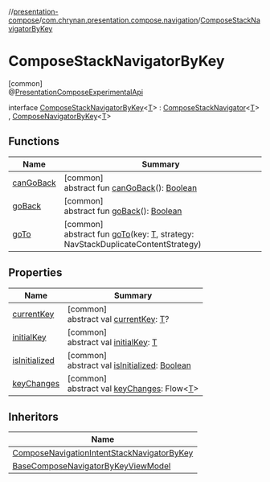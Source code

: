 //[presentation-compose](../../../index.md)/[com.chrynan.presentation.compose.navigation](../index.md)/[ComposeStackNavigatorByKey](index.md)

# ComposeStackNavigatorByKey

[common]\
@[PresentationComposeExperimentalApi](../../com.chrynan.presentation.compose/-presentation-compose-experimental-api/index.md)

interface [ComposeStackNavigatorByKey](index.md)&lt;[T](index.md)&gt; : [ComposeStackNavigator](../-compose-stack-navigator/index.md)&lt;[T](index.md)&gt; , [ComposeNavigatorByKey](../-compose-navigator-by-key/index.md)&lt;[T](index.md)&gt;

## Functions

| Name | Summary |
|---|---|
| [canGoBack](../-compose-stack-navigator/can-go-back.md) | [common]<br>abstract fun [canGoBack](../-compose-stack-navigator/can-go-back.md)(): [Boolean](https://kotlinlang.org/api/latest/jvm/stdlib/kotlin/-boolean/index.html) |
| [goBack](go-back.md) | [common]<br>abstract fun [goBack](go-back.md)(): [Boolean](https://kotlinlang.org/api/latest/jvm/stdlib/kotlin/-boolean/index.html) |
| [goTo](../-compose-navigator-by-key/go-to.md) | [common]<br>abstract fun [goTo](../-compose-navigator-by-key/go-to.md)(key: [T](index.md), strategy: NavStackDuplicateContentStrategy) |

## Properties

| Name | Summary |
|---|---|
| [currentKey](../-compose-navigator/current-key.md) | [common]<br>abstract val [currentKey](../-compose-navigator/current-key.md): [T](index.md)? |
| [initialKey](../-compose-navigator/initial-key.md) | [common]<br>abstract val [initialKey](../-compose-navigator/initial-key.md): [T](index.md) |
| [isInitialized](../-compose-navigator/is-initialized.md) | [common]<br>abstract val [isInitialized](../-compose-navigator/is-initialized.md): [Boolean](https://kotlinlang.org/api/latest/jvm/stdlib/kotlin/-boolean/index.html) |
| [keyChanges](../-compose-navigator/key-changes.md) | [common]<br>abstract val [keyChanges](../-compose-navigator/key-changes.md): Flow&lt;[T](index.md)&gt; |

## Inheritors

| Name |
|---|
| [ComposeNavigationIntentStackNavigatorByKey](../-compose-navigation-intent-stack-navigator-by-key/index.md) |
| [BaseComposeNavigatorByKeyViewModel](../-base-compose-navigator-by-key-view-model/index.md) |
